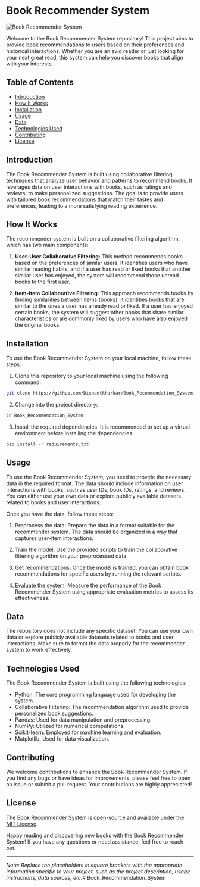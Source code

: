 # Book Recommender System

![Book Recommender System]([https://github.com/Dishantkharkar/Book_Recommendation_System/blob/main/book_recommender.png](https://i.ytimg.com/vi/iynmxMqxkZk/sddefault.jpg))

Welcome to the Book Recommender System repository! This project aims to provide book recommendations to users based on their preferences and historical interactions. Whether you are an avid reader or just looking for your next great read, this system can help you discover books that align with your interests.

## Table of Contents

- [Introduction](#introduction)
- [How It Works](#how-it-works)
- [Installation](#installation)
- [Usage](#usage)
- [Data](#data)
- [Technologies Used](#technologies-used)
- [Contributing](#contributing)
- [License](#license)

## Introduction

The Book Recommender System is built using collaborative filtering techniques that analyze user behavior and patterns to recommend books. It leverages data on user interactions with books, such as ratings and reviews, to make personalized suggestions. The goal is to provide users with tailored book recommendations that match their tastes and preferences, leading to a more satisfying reading experience.

## How It Works

The recommender system is built on a collaborative filtering algorithm, which has two main components:

1. **User-User Collaborative Filtering:** This method recommends books based on the preferences of similar users. It identifies users who have similar reading habits, and if a user has read or liked books that another similar user has enjoyed, the system will recommend those unread books to the first user.

2. **Item-Item Collaborative Filtering:** This approach recommends books by finding similarities between items (books). It identifies books that are similar to the ones a user has already read or liked. If a user has enjoyed certain books, the system will suggest other books that share similar characteristics or are commonly liked by users who have also enjoyed the original books.

## Installation

To use the Book Recommender System on your local machine, follow these steps:

1. Clone this repository to your local machine using the following command:

```bash
git clone https://github.com/Dishantkharkar/Book_Recommendation_System.git
```

2. Change into the project directory:

```bash
cd Book_Recommendation_System
```

3. Install the required dependencies. It is recommended to set up a virtual environment before installing the dependencies.

```bash
pip install -r requirements.txt
```

## Usage

To use the Book Recommender System, you need to provide the necessary data in the required format. The data should include information on user interactions with books, such as user IDs, book IDs, ratings, and reviews. You can either use your own data or explore publicly available datasets related to books and user interactions.

Once you have the data, follow these steps:

1. Preprocess the data: Prepare the data in a format suitable for the recommender system. The data should be organized in a way that captures user-item interactions.

2. Train the model: Use the provided scripts to train the collaborative filtering algorithm on your preprocessed data.

3. Get recommendations: Once the model is trained, you can obtain book recommendations for specific users by running the relevant scripts.

4. Evaluate the system: Measure the performance of the Book Recommender System using appropriate evaluation metrics to assess its effectiveness.

## Data

The repository does not include any specific dataset. You can use your own data or explore publicly available datasets related to books and user interactions. Make sure to format the data properly for the recommender system to work effectively.

## Technologies Used

The Book Recommender System is built using the following technologies:

- Python: The core programming language used for developing the system.
- Collaborative Filtering: The recommendation algorithm used to provide personalized book suggestions.
- Pandas: Used for data manipulation and preprocessing.
- NumPy: Utilized for numerical computations.
- Scikit-learn: Employed for machine learning and evaluation.
- Matplotlib: Used for data visualization.

## Contributing

We welcome contributions to enhance the Book Recommender System. If you find any bugs or have ideas for improvements, please feel free to open an issue or submit a pull request. Your contributions are highly appreciated!

## License

The Book Recommender System is open-source and available under the [MIT License](https://github.com/Dishantkharkar/Book_Recommendation_System/blob/main/LICENSE).

Happy reading and discovering new books with the Book Recommender System! If you have any questions or need assistance, feel free to reach out.

---
*Note: Replace the placeholders in square brackets with the appropriate information specific to your project, such as the project description, usage instructions, data sources, etc.*# Book_Recommendation_System
